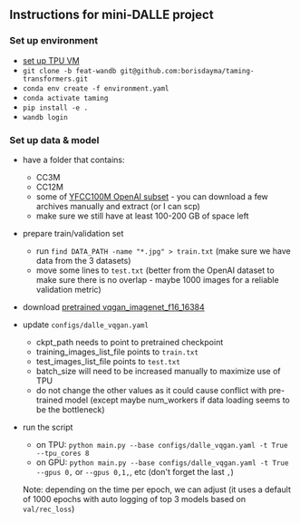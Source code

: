 ## Instructions for mini-DALLE project

### Set up environment

- [set up TPU VM](https://cloud.google.com/tpu/docs/pytorch-quickstart-tpu-vm)
- `git clone -b feat-wandb git@github.com:borisdayma/taming-transformers.git`
- `conda env create -f environment.yaml`
- `conda activate taming`
- `pip install -e .`
- `wandb login`

### Set up data & model

- have a folder that contains:

  - CC3M
  - CC12M
  - some of [YFCC100M OpenAI subset](https://huggingface.co/datasets/flax-community/YFCC100M_OpenAI_subset) - you can download a few archives manually and extract (or I can scp)
  - make sure we still have at least 100-200 GB of space left

- prepare train/validation set

  - run `find DATA_PATH -name "*.jpg" > train.txt` (make sure we have data from the 3 datasets)
  - move some lines to `test.txt` (better from the OpenAI dataset to make sure there is no overlap - maybe 1000 images for a reliable validation metric)

- download [pretrained vqgan_imagenet_f16_16384](https://heibox.uni-heidelberg.de/d/a7530b09fed84f80a887/)

- update `configs/dalle_vqgan.yaml`

  - ckpt_path needs to point to pretrained checkpoint
  - training_images_list_file points to `train.txt`
  - test_images_list_file points to `test.txt`
  - batch_size will need to be increased manually to maximize use of TPU
  - do not change the other values as it could cause conflict with pre-trained model (except maybe num_workers if data loading seems to be the bottleneck)

- run the script

  - on TPU: `python main.py --base configs/dalle_vqgan.yaml -t True --tpu_cores 8`
  - on GPU: `python main.py --base configs/dalle_vqgan.yaml -t True --gpus 0,` or `--gpus 0,1,`, etc (don't forget the last `,`)

  Note: depending on the time per epoch, we can adjust (it uses a default of 1000 epochs with auto logging of top 3 models based on `val/rec_loss`)
